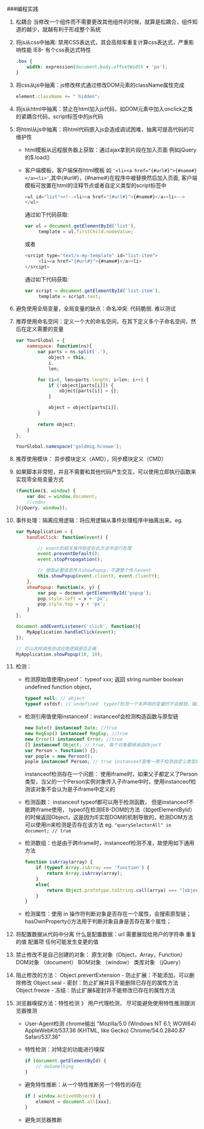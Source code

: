 ###编程实践

1. 松耦合
    当修改一个组件而不需要更改其他组件的时候，就算是松耦合，组件知道的越少，就越有利于形成整个系统

2. 将js从css中抽离: 禁用CSS表达式，其会高频率重复计算css表达式，严重影响性能
    IE8- 有个css表达式特性
    ```css
    .box {
        width: expression(document.body.offsetWidth + 'px');
    }
    ```

3. 将css从js中抽离：js修改样式通过修改DOM元素的className属性完成

    ```javascript
    element.className += " hidden";
    ```

4. 将js从html中抽离：禁止在html加入js代码，如DOM元素中加入onclick之类的紧耦合代码，script标签中的js代码

5. 将html从js中抽离：将html代码嵌入js会造成调试困难，抽离可提高代码的可维护性
    - html模板从远程服务器上获取：通过ajax拿到片段在加入页面  例如jQuery的$.load()
    - 客户端模板，客户端保存html模板 如 ```'<li><a href="{#url#}">{#name#}</a><li>'```,其中{#url#}，{#name#}在程序中被替换然后加入页面, 客户端模板可放置在html的注释节点或者自定义类型的script标签中
       
       ```javascript
       <ul id="list"><!--<li><a href="{#url#}">{#name#}</a><li>-->
       </ul>
       ```
       通过如下代码获取:
       ```javascript
       var ul = document.getElementById('list'),
            template = ul.firstChild.nodeValue;
        ```
       
       或者
       
       ```javascript
       <srcipt type="text/x-my-template" id="list-item">
            <li><a href="{#url#}">{#name#}</a><li>
       </srcipt>
       ```
       通过如下代码获取:
       ```javascript
       var script = document.getElementById('list-item'),
            template = script.text;
       ```     
       
6. 避免使用全局变量，全局变量的缺点：命名冲突. 代码脆弱. 难以测试

7. 推荐使用命名空间：定义一个大的命名空间，在其下定义多个子命名空间，然后在定义需要的变量
    ```javascript
    var YourGlobal = {
        namespace: function(ns){
            var parts = ns.split('.'),
                object = this,
                i,
                len;

            for (i=0, len=parts.length; i<len; i++) {
                if (!object[parts[i]]) {
                    object[parts[i]] = {};
                }

                object = object[parts[i]];
            }
            
            return object;
        }
    };

    YourGlobal.namespace('goldmsg.hcxowe'); 
    ```

8. 推荐使用模块： 异步模块定义（AMD），同步模块定义（CMD）

9. 如果脚本非常短，并且不需要和其他代码产生交互，可以使用立即执行函数来实现零全局变量方式
    ```javascript
    (function($, window) {
        var doc = window.document;
        //codes
    }(jQuery, window));
    ```

10. 事件处理：隔离应用逻辑：将应用逻辑从事件处理程序中抽离出来。eg.
    ```javascript
    var MyApplication = {
        handleClick: function(event) {

            // event的相关操作锁定在此方法中进行处理
            event.preventDefault();
            event.stopPropagation();

            // 提取必要信息传入showPopup，不要整个传入event
            this.showPopup(event.clientX, event.clientY);
        },
        showPopup: function(x, y) {
            var pop = docment.getElementById('popup');
            pop.style.left = x + 'px';
            pop.style.top = y + 'px';
        }
    };

    document.addEventListener('click', function(){
        MyApplication.handleClick(event);
    });

    // 可以这样调用测试应用逻辑是否正确
    MyApplication.showPopup(10, 10);
    ```

11. 检测：
    - 检测原始值使用typeof： typeof xxx; 返回 string number boolean undefined function object， 
        ```javascript
        typeof null; // object
        typeof xsfdsf; // undefined  typeof检测一个未声明的变量时不会报错，输出undefined
        ```
    
    - 检测引用值使用instanceof：instanceof会检测构造函数与原型链
        ```javascript
        new Date() instanceof Date; //true
        new RegExp() instanceof RegExp; //true
        new Error() instanceof Error; //true
        [] instanceof Object; // true, 每个对象都继承自Object
        var Person = function() {};
        var pople = new Person();
        pople instanceof Person; // true instanceof是唯一用于检测自定义类型的方法
        ```

        instanceof检测存在一个问题：
        使用iframe时，如果父子都定义了Person类型，当父的一个Person实例对象传入子iframe中时，使用instanceof检测该对象不会认为是子iframe中定义的

    - 检测函数：
        instanceof typeof都可以用于检测函数，
        但是instanceof不能跨iframe使用，
        typeof在检测IE8-DOM的方法（如getElementById）的时候返回Object，这是因为IE实现DOM的机制导致的，检测DOM方法可以使用in来检测是否存在该方法
        eg. ```"querySelectorAll" in document; // true ```
        

    -  检测数组：也是由于跨iframe时，instanceof检测不准，故使用如下通用方法
        ```javascript
        function isArray(array) {
            if (typeof Array.isArray === 'function') {
                return Array.isArray(array);
            }
            else{
                return Object.prototype.toString.call(arrya) === "[object Array]";
            }
        }
        ```

    - 检测属性：使用 in 操作符判断对象是否存在一个属性，会搜索原型链； hasOwnProperty()方法用于判断对象自身是否存在某个属性；

12. 将配置数据从代码中分离
    什么是配置数据：url 需要展现给用户的字符串 重复的值 配置项 任何可能发生变更的值

13. 禁止修改不是自己创建的对象：
    原生对象（Object，Array，Function）
    DOM对象 （document）
    BOM对象 （window）
    类库对象 （jQuery） 

14. 阻止修改的方法：
    Object.prevertExtension - 防止扩展：不能添加，可以删除修改 
    Object.seal - 密封：防止扩展并且不能删除已存在的属性方法
    Object.freeze - 冻结：防止扩展&密封并不能修改已存在的属性方法


15. 浏览器嗅探方法：特性检测 》 用户代理检测， 尽可能避免使用特性推测跟浏览器推测
    - User-Agent检测  chrome输出 "Mozilla/5.0 (Windows NT 6.1; WOW64) AppleWebKit/537.36 (KHTML, like Gecko) Chrome/54.0.2840.87 Safari/537.36"
    - 特性检测：对特定的功能进行嗅探
  
        ```javascript
        if (document.getElementById) {
            // doSomething
        }
        ```
    - 避免特性推断：从一个特性推断另一个特性的存在
    
        ```javascript
        if ( window.ActiveXObject) {
            element = document.all[xxx];
        }
        ```
    - 避免浏览器推断